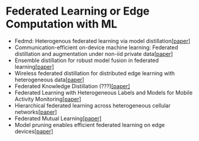 <h1>Federated Learning or Edge Computation with ML</h1>
<ul>
<li>Fedmd: Heterogenous federated learning via model distillation<a href="https://arxiv.org/pdf/1910.03581">[paper]</a>
<li>Communication-efficient on-device machine learning: Federated distillation and augmentation under non-iid private data<a href="https://arxiv.org/pdf/1811.11479">[paper]</a>
<li>Ensemble distillation for robust model fusion in federated learning<a href="https://papers.nips.cc/paper/2020/file/18df51b97ccd68128e994804f3eccc87-Supplemental.pdf">[paper]</a>
<li>Wireless federated distillation for distributed edge learning with heterogeneous data<a href="https://arxiv.org/pdf/1907.02745">[paper]</a>
<li>Federated Knowledge Distillation (???)<a href="https://arxiv.org/pdf/2011.02367.pdf">[paper]</a>
<li>Federated Learning with Heterogeneous Labels and Models for Mobile Activity Monitoring<a href="https://arxiv.org/pdf/2012.02539">[paper]</a>
<li>Hierarchical federated learning across heterogeneous cellular networks<a href="https://arxiv.org/pdf/1909.02362">[paper]</a>
<li>Federated Mutual Learning<a href="https://arxiv.org/pdf/2006.16765">[paper]</a>
<li>Model pruning enables efficient federated learning on edge devices<a href="https://arxiv.org/pdf/1909.12326">[paper]</a>
</ul>

